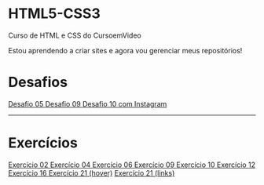 # HTML5-CSS3
 Curso de HTML e CSS do CursoemVideo

 Estou aprendendo a criar sites e agora vou gerenciar meus repositórios!

<h1> Desafios </h1>
<a href="https://marcos1383.github.io/html-css/desafios/desafio05/index.html" target="_blank"> Desafio 05 </a>
<a href="https://marcos1383.github.io/html-css/desafios/desafio09/index.html" target="_blank"> Desafio 09 </a>
<a href="https://marcos1383.github.io/html-css/desafios/desafio10-comInstagram/page.html" target="_blank"> Desafio 10 com Instagram </a>
<hr>
<h1> Exercícios </h1>
<a href="https://marcos1383.github.io/html-css/exercicios/ex003/" target="_blank"> Exercício 02 </a>
<a href="https://marcos1383.github.io/html-css/exercicios/ex004/" target="_blank"> Exercício 04 </a>
<a href="https://marcos1383.github.io/html-css/exercicios/ex006/" target="_blank"> Exercício 06 </a>
<a href="https://marcos1383.github.io/html-css/exercicios/ex009/" target="_blank"> Exercício 09 </a>
<a href="https://marcos1383.github.io/html-css/exercicios/ex010/" target="_blank"> Exercício 10 </a>
<a href="https://marcos1383.github.io/html-css/exercicios/ex012/" target="_blank"> Exercício 12 </a>
<a href="https://marcos1383.github.io/html-css/exercicios/ex016/gradiente.html" target="_blank"> Exercício 16 </a>
<a href="https://marcos1383.github.io/html-css/exercicios/ex21/hover.html" target="_blank"> Exercício 21 (hover)</a>
<a href="https://marcos1383.github.io/html-css/exercicios/ex21/links.html" target="_blank"> Exercício 21 (links) </a>